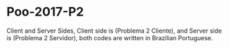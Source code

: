 # Poo-2017-P2

Client and Server Sides, Client side is (Problema 2 Cliente), and Server side is (Problema 2 Servidor), both codes are written in Brazilian Portuguese.
